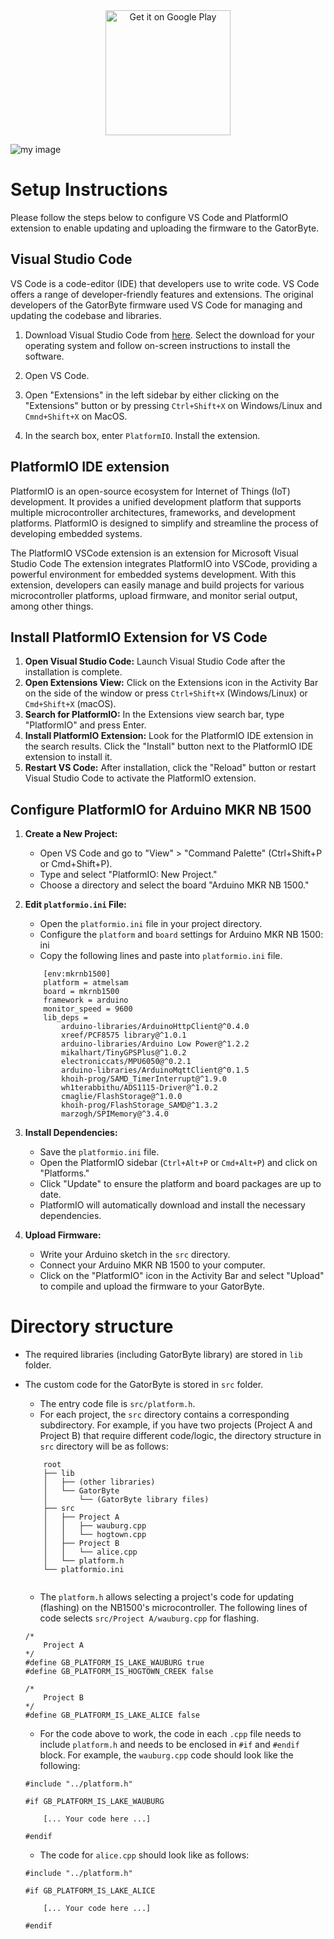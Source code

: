 <div style="text-align:center; width: 100%;">
<img alt="Get it on Google Play" src="https://projects.ezbean-lab.com/gatorbyte/assets/images/logo.png" height="200" />
</div>

![my image](https://projects.ezbean-lab.com/gatorbyte/assets/images/logo.png#center) 

# Setup Instructions

Please follow the steps below to configure VS Code and PlatformIO extension to enable updating and uploading the firmware to the GatorByte.

##  Visual Studio Code
VS Code is a code-editor (IDE) that developers use to write code. VS Code offers a range of developer-friendly features and extensions. The original developers of the GatorByte firmware used VS Code for managing and updating the codebase and libraries.

1. Download Visual Studio Code from [here](https://code.visualstudio.com/Download). Select the download for your operating system and follow on-screen instructions to install the software.
2. Open VS Code.
3. Open "Extensions" in the left sidebar by either clicking on the "Extensions" button or by pressing ``Ctrl+Shift+X`` on Windows/Linux and ``Cmnd+Shift+X`` on MacOS.

4. In the search box, enter ``PlatformIO``. Install the extension.

## PlatformIO IDE extension
  
PlatformIO is an open-source ecosystem for Internet of Things (IoT) development. It provides a unified development platform that supports multiple microcontroller architectures, frameworks, and development platforms. PlatformIO is designed to simplify and streamline the process of developing embedded systems.

The PlatformIO VSCode extension is an extension for Microsoft Visual Studio Code The extension integrates PlatformIO into VSCode, providing a powerful environment for embedded systems development. With this extension, developers can easily manage and build projects for various microcontroller platforms, upload firmware, and monitor serial output, among other things.

## Install PlatformIO Extension for VS Code

1. **Open Visual Studio Code:**
Launch Visual Studio Code after the installation is complete. 
2. **Open Extensions View:**
Click on the Extensions icon in the Activity Bar on the side of the window or press `Ctrl+Shift+X` (Windows/Linux) or `Cmd+Shift+X` (macOS). 
3. **Search for PlatformIO:**
In the Extensions view search bar, type "PlatformIO" and press Enter. 
4. **Install PlatformIO Extension:**
Look for the PlatformIO IDE extension in the search results. Click the "Install" button next to the PlatformIO IDE extension to install it. 
5. **Restart VS Code:**
After installation, click the "Reload" button or restart Visual Studio Code to activate the PlatformIO extension. 

## Configure PlatformIO for Arduino MKR NB 1500 

1. **Create a New Project:**
   - Open VS Code and go to "View" > "Command Palette" (Ctrl+Shift+P or Cmd+Shift+P).
   - Type and select "PlatformIO: New Project."
   - Choose a directory and select the board "Arduino MKR NB 1500."

2. **Edit `platformio.ini` File:**
	- Open the `platformio.ini` file in your project directory. 
	- Configure the `platform` and `board` settings for Arduino MKR NB 1500: ini
	- Copy the following lines and paste into `platformio.ini` file.
	```
        [env:mkrnb1500] 
        platform = atmelsam 
        board = mkrnb1500
        framework = arduino
        monitor_speed = 9600
        lib_deps =
	        arduino-libraries/ArduinoHttpClient@^0.4.0
	        xreef/PCF8575 library@^1.0.1 
	        arduino-libraries/Arduino Low Power@^1.2.2
	        mikalhart/TinyGPSPlus@^1.0.2
	        electroniccats/MPU6050@^0.2.1
	        arduino-libraries/ArduinoMqttClient@^0.1.5
	        khoih-prog/SAMD_TimerInterrupt@^1.9.0
	        wh1terabbithu/ADS1115-Driver@^1.0.2
	        cmaglie/FlashStorage@^1.0.0
	        khoih-prog/FlashStorage_SAMD@^1.3.2
	        marzogh/SPIMemory@^3.4.0
	```

3. **Install Dependencies:**
	- Save the `platformio.ini` file. 
	- Open the PlatformIO sidebar (`Ctrl+Alt+P` or `Cmd+Alt+P`) and click on "Platforms." 
	- Click "Update" to ensure the platform and board packages are up to date. 
	- PlatformIO will automatically download and install the necessary dependencies. 

4. **Upload Firmware:**
	- Write your Arduino sketch in the `src` directory. 
	- Connect your Arduino MKR NB 1500 to your computer. 
	- Click on the "PlatformIO" icon in the Activity Bar and select "Upload" to compile and upload the firmware to your GatorByte.

# Directory structure
- The required libraries (including GatorByte library) are stored in `lib` folder.
- The custom code for the GatorByte is stored in `src` folder. 
	- The entry code file is `src/platform.h`.
	- For each project, the `src` directory contains a corresponding subdirectory. 
	For example, if you have two projects (Project A and Project B) that require different code/logic, the directory structure in `src` directory will be as follows:

	```
		root
		├── lib
		│   ├── (other libraries)
		│   └── GatorByte
		│       └── (GatorByte library files)
		├── src
		│   ├── Project A
		│   │   ├── wauburg.cpp 
		│   │   └── hogtown.cpp 
		│   ├── Project B
		│   │   └── alice.cpp
		│   └── platform.h
		└── platformio.ini
		
	```
	- The `platform.h` allows selecting a project's code for updating (flashing) on the NB1500's microcontroller. The following lines of code selects ``src/Project A/wauburg.cpp`` for flashing. 

	```
	/*
    	Project A
	*/
	#define GB_PLATFORM_IS_LAKE_WAUBURG true
	#define GB_PLATFORM_IS_HOGTOWN_CREEK false

	/*
		Project B
	*/
	#define GB_PLATFORM_IS_LAKE_ALICE false
	```

	- For the code above to work, the code in each ``.cpp`` file needs to include ``platform.h`` and needs to be enclosed in ``#if`` and ``#endif`` block. For example, the ``wauburg.cpp`` code should look like the following:

	```
	#include "../platform.h"

	#if GB_PLATFORM_IS_LAKE_WAUBURG
		
		[... Your code here ...]

	#endif
	```  
	- The code for ``alice.cpp`` should look like as follows:

	```
	#include "../platform.h"

	#if GB_PLATFORM_IS_LAKE_ALICE
		
		[... Your code here ...]

	#endif
	```  
